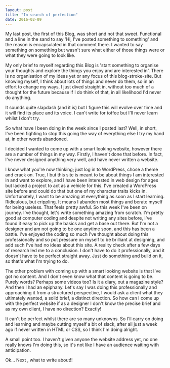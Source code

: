 ```yaml
---
layout: post
title: "In search of perfection"
date: 2016-02-09
---
```


My last post, the first of this Blog, was short and not that sweet. Functional and a line in the sand to say 'Hi, I've posted something to something' and the reason is encapsulated in that comment there. I wanted to say something on something but wasn't sure what either of those things were or what they were going to look like.

My only brief to myself regarding this Blog is 'start something to organise your thoughts and explore the things you enjoy and are interested in'. There is no organisation of my ideas yet or any focus of this blog-stroke-site. But knowing myself, I think about lots of things and never do them, so in an effort to change my ways, I just dived straight in, without too much of a thought for the future because if I do think of that, in all likelihood I'd never do anything.

It sounds quite slapdash (and it is) but I figure this will evolve over time and it will find its place and its voice. I can't write for toffee but I'll never learn whilst I don't try.

So what have I been doing in the week since I posted last? Well, in short, I've been fighting to stop this going the way of everything else I try my hand at, in other words abandoned.

I decided I wanted to come up with a smart looking website, however there are a number of things in my way. Firstly, I haven't done that before. In fact, I've never designed anything very well, and have never written a website.

I know what you're now thinking; just log in to WordPress, chose a theme and crack on. True, I but this site is meant to be about things I am interested in and want to explore, and I have been interested in web design for ages but lacked a project to act as a vehicle for this. I've created a WordPress site before and could do that but one of my character traits kicks in. Unfortunately, I want to be amazing at everything as soon as I start learning. Ridiculous, but crippling. It means I abandon most things and berate myself for being useless. That feels pretty awful. So this week I've been on journey. I've thought, let's write something amazing from scratch. I'm pretty good at computer coding and despite not writing any sites before, I've found it easy to pick up the basics and get a base out there. But I'm not a designer and am not going to be one anytime soon, and this has been a battle. I've enjoyed the coding so much I've thought about doing this professionally and so put pressure on myself to be brilliant at designing, and add such I've had no ideas about this site. A reality check after a few days of research led me to a conclusion. I don't have to do it professionally, and it doesn't have to be perfect straight away. Just do something and build on it, so that's what I'm trying to do.

The other problem with coming up with a smart looking website is that I've got no content. And I don't even know what that content is going to be. Purely words? Perhaps some videos too? Is it a diary, out a magazine style? And then I had an epiphany. Let's say I was doing this professionally and approaching it from a structured perspective, I would ask a client what they ultimately wanted, a solid brief,  a distinct direction. So how can I come up with the perfect website if as a designer I don't know the precise brief and as my own client, I have no direction? Exactly!

It can't be perfect whilst there are so many unknowns. So I'll carry on doing and learning and maybe cutting myself a bit of slack, after all just a week ago if never written in HTML or CSS, so I think I'm doing alright.

A small point too. I haven't given anyone the website address yet, no one really knows I'm doing this, so it's not like I have an audience waiting with anticipation.

Ok... Next , what to write about!!

